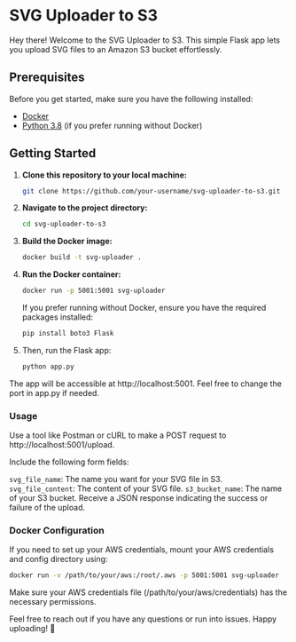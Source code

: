 # SVG Uploader to S3

Hey there! Welcome to the SVG Uploader to S3. This simple Flask app lets you upload SVG files to an Amazon S3 bucket effortlessly.

## Prerequisites

Before you get started, make sure you have the following installed:

- [Docker](https://www.docker.com/get-started)
- [Python 3.8](https://www.python.org/downloads/release/python-380/) (if you prefer running without Docker)

## Getting Started

1. **Clone this repository to your local machine:**

    ```bash
    git clone https://github.com/your-username/svg-uploader-to-s3.git
    ```

2. **Navigate to the project directory:**

    ```bash
    cd svg-uploader-to-s3
    ```

3. **Build the Docker image:**

    ```bash
    docker build -t svg-uploader .
    ```

4. **Run the Docker container:**

    ```bash
    docker run -p 5001:5001 svg-uploader
    ```

   If you prefer running without Docker, ensure you have the required packages installed:

   ```bash
   pip install boto3 Flask
   ```
5. Then, run the Flask app:

   ```bash
   python app.py
   ```
The app will be accessible at http://localhost:5001. Feel free to change the port in app.py if needed.

### Usage
Use a tool like Postman or cURL to make a POST request to http://localhost:5001/upload.

Include the following form fields:

`svg_file_name`: The name you want for your SVG file in S3.
`svg_file_content`: The content of your SVG file.
`s3_bucket_name`: The name of your S3 bucket.
Receive a JSON response indicating the success or failure of the upload.

### Docker Configuration
If you need to set up your AWS credentials, mount your AWS credentials and config directory using:

   ```bash
   docker run -v /path/to/your/aws:/root/.aws -p 5001:5001 svg-uploader
   ```
Make sure your AWS credentials file (/path/to/your/aws/credentials) has the necessary permissions.

Feel free to reach out if you have any questions or run into issues. Happy uploading! 🚀
